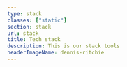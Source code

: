 ```yaml
---
type: stack
classes: ["static"]
section: stack
url: stack
title: Tech stack
description: This is our stack tools
headerImageName: dennis-ritchie
---
```


